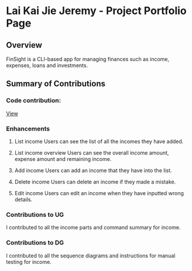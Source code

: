 # Lai Kai Jie Jeremy - Project Portfolio Page

## Overview
FinSight is a CLI-based app for managing finances such as income, expenses, loans and investments.

## Summary of Contributions

### Code contribution: 
[View](https://nus-cs2113-ay2526s1.github.io/tp-dashboard/?search=&sort=groupTitle&sortWithin=title&timeframe=commit&mergegroup=&groupSelect=groupByRepos&breakdown=true&checkedFileTypes=docs~functional-code~test-code~other&since=2025-09-19T00%3A00%3A00&filteredFileName=&tabOpen=true&tabType=authorship&tabAuthor=MinionWolf&tabRepo=AY2526S1-CS2113-T10-1%2Ftp%5Bmaster%5D&authorshipIsMergeGroup=false&authorshipFileTypes=docs~functional-code~test-code&authorshipIsBinaryFileTypeChecked=false&authorshipIsIgnoredFilesChecked=false)

### Enhancements

1. List income
Users can see the list of all the incomes they have added.

2. List income overview
Users can see the overall income amount, expense amount and remaining income.

3. Add income
Users can add an income that they have into the list.

4. Delete income
Users can delete an income if they made a mistake.

5. Edit income
Users can edit an income when they have inputted wrong details.

### Contributions to UG
I contributed to all the income parts and command summary for income.

### Contributions to DG
I contributed to all the sequence diagrams and instructions for manual testing for income.